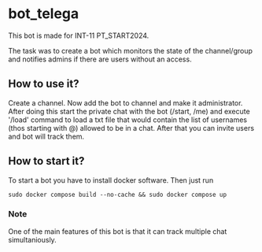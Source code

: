 # bot_telega

This bot is made for INT-11 PT_START2024.

The task was to create a bot which monitors the state of the channel/group and notifies admins if there are users without an access.

## How to use it?
Create a channel. Now add the bot to channel and make it administrator. After doing this start the private chat with the bot (/start, /me) and execute '/load' command to load a txt file that would contain the list of usernames (thos starting with @) allowed to be in a chat.
After that you can invite users and bot will track them.

## How to start it?
To start a bot you have to install docker software. Then just run 
```
sudo docker compose build --no-cache && sudo docker compose up
```
### Note
One of the main features of this bot is that it can track multiple chat simultaniously.
